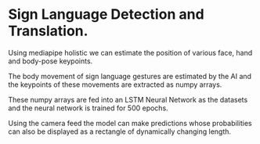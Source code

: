 # Sign Language Detection and Translation.
 Using mediapipe holistic we can estimate the position of various face, hand and body-pose keypoints.

 The body movement of sign language gestures are estimated by the AI and the keypoints of these movements are extracted as numpy arrays.

 These numpy arrays are fed into an LSTM Neural Network as the datasets and the neural network is trained for 500 epochs.

 Using the camera feed the model can make predictions whose probabilities can also be displayed as a rectangle of dynamically changing length.
